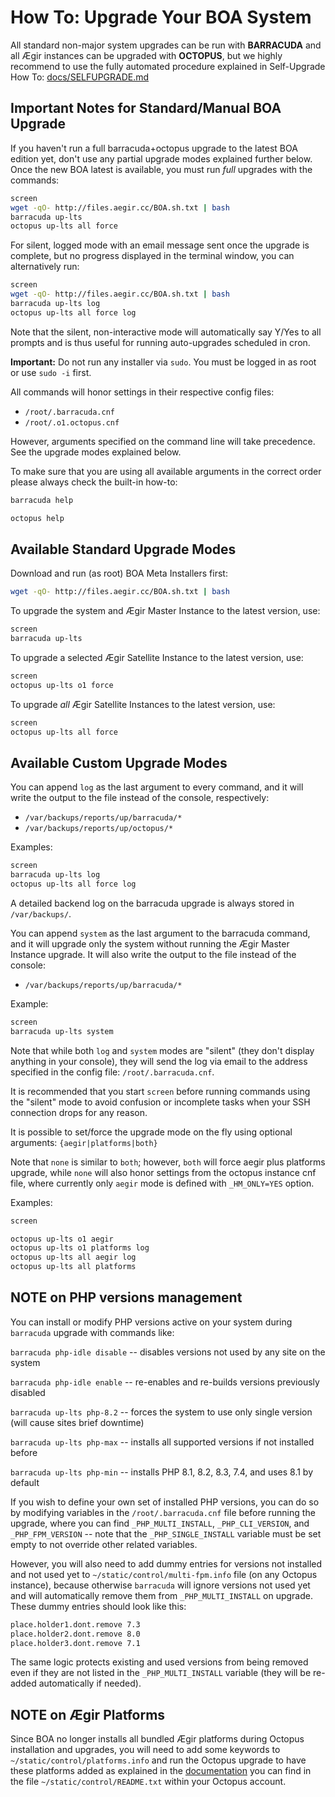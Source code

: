 # How To: Upgrade Your BOA System

All standard non-major system upgrades can be run with **BARRACUDA** and all Ægir instances can be upgraded with **OCTOPUS**, but we highly recommend to use the fully automated procedure explained in Self-Upgrade How To: [docs/SELFUPGRADE.md](https://github.com/omega8cc/boa/tree/5.x-dev/docs/SELFUPGRADE.md)

## Important Notes for Standard/Manual BOA Upgrade

If you haven't run a full barracuda+octopus upgrade to the latest BOA edition yet, don't use any partial upgrade modes explained further below. Once the new BOA latest is available, you must run *full* upgrades with the commands:

```sh
screen
wget -qO- http://files.aegir.cc/BOA.sh.txt | bash
barracuda up-lts
octopus up-lts all force
```

For silent, logged mode with an email message sent once the upgrade is complete, but no progress displayed in the terminal window, you can alternatively run:

```sh
screen
wget -qO- http://files.aegir.cc/BOA.sh.txt | bash
barracuda up-lts log
octopus up-lts all force log
```

Note that the silent, non-interactive mode will automatically say Y/Yes to all prompts and is thus useful for running auto-upgrades scheduled in cron.

**Important:** Do not run any installer via `sudo`. You must be logged in as root or use `sudo -i` first.

All commands will honor settings in their respective config files:

- `/root/.barracuda.cnf`
- `/root/.o1.octopus.cnf`

However, arguments specified on the command line will take precedence. See the upgrade modes explained below.

To make sure that you are using all available arguments in the correct order please always check the built-in how-to:

```sh
barracuda help
```

```sh
octopus help
```

## Available Standard Upgrade Modes

Download and run (as root) BOA Meta Installers first:

```sh
wget -qO- http://files.aegir.cc/BOA.sh.txt | bash
```

To upgrade the system and Ægir Master Instance to the latest version, use:

```sh
screen
barracuda up-lts
```

To upgrade a selected Ægir Satellite Instance to the latest version, use:

```sh
screen
octopus up-lts o1 force
```

To upgrade *all* Ægir Satellite Instances to the latest version, use:

```sh
screen
octopus up-lts all force
```

## Available Custom Upgrade Modes

You can append `log` as the last argument to every command, and it will write the output to the file instead of the console, respectively:

- `/var/backups/reports/up/barracuda/*`
- `/var/backups/reports/up/octopus/*`

Examples:

```sh
screen
barracuda up-lts log
octopus up-lts all force log
```

A detailed backend log on the barracuda upgrade is always stored in `/var/backups/`.

You can append `system` as the last argument to the barracuda command, and it will upgrade only the system without running the Ægir Master Instance upgrade. It will also write the output to the file instead of the console:

- `/var/backups/reports/up/barracuda/*`

Example:

```sh
screen
barracuda up-lts system
```

Note that while both `log` and `system` modes are "silent" (they don't display anything in your console), they will send the log via email to the address specified in the config file: `/root/.barracuda.cnf`.

It is recommended that you start `screen` before running commands using the "silent" mode to avoid confusion or incomplete tasks when your SSH connection drops for any reason.

It is possible to set/force the upgrade mode on the fly using optional arguments: `{aegir|platforms|both}`

Note that `none` is similar to `both`; however, `both` will force aegir plus platforms upgrade, while `none` will also honor settings from the octopus instance cnf file, where currently only `aegir` mode is defined with `_HM_ONLY=YES` option.

Examples:

```sh
screen

octopus up-lts o1 aegir
octopus up-lts o1 platforms log
octopus up-lts all aegir log
octopus up-lts all platforms
```

## NOTE on PHP versions management

You can install or modify PHP versions active on your system during `barracuda` upgrade with commands like:

`barracuda php-idle disable` -- disables versions not used by any site on the system

`barracuda php-idle enable` -- re-enables and re-builds versions previously disabled

`barracuda up-lts php-8.2` -- forces the system to use only single version (will cause sites brief downtime)

`barracuda up-lts php-max` -- installs all supported versions if not installed before

`barracuda up-lts php-min` -- installs PHP 8.1, 8.2, 8.3, 7.4, and uses 8.1 by default

If you wish to define your own set of installed PHP versions, you can do so by modifying variables in the `/root/.barracuda.cnf` file before running the upgrade, where you can find `_PHP_MULTI_INSTALL`, `_PHP_CLI_VERSION`, and `_PHP_FPM_VERSION` -- note that the `_PHP_SINGLE_INSTALL` variable must be set empty to not override other related variables.

However, you will also need to add dummy entries for versions not installed and not used yet to `~/static/control/multi-fpm.info` file (on any Octopus instance), because otherwise `barracuda` will ignore versions not used yet and will automatically remove them from `_PHP_MULTI_INSTALL` on upgrade. These dummy entries should look like this:

```sh
place.holder1.dont.remove 7.3
place.holder2.dont.remove 8.0
place.holder3.dont.remove 7.1
```

The same logic protects existing and used versions from being removed even if they are not listed in the `_PHP_MULTI_INSTALL` variable (they will be re-added automatically if needed).

## NOTE on Ægir Platforms

Since BOA no longer installs all bundled Ægir platforms during Octopus installation and upgrades, you will need to add some keywords to `~/static/control/platforms.info` and run the Octopus upgrade to have these platforms added as explained in the [documentation](https://github.com/omega8cc/boa/tree/5.x-dev/docs) you can find in the file `~/static/control/README.txt` within your Octopus account.
